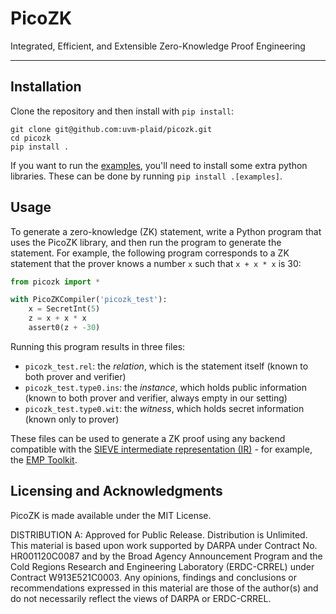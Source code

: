 # PicoZK

Integrated, Efficient, and Extensible Zero-Knowledge Proof Engineering

----

## Installation

Clone the repository and then install with `pip install`:

```
git clone git@github.com:uvm-plaid/picozk.git
cd picozk
pip install .
```

If you want to run the [examples](examples), you'll need to install
some extra python libraries. These can be done by running `pip install
.[examples]`.


## Usage

To generate a zero-knowledge (ZK) statement, write a Python program
that uses the PicoZK library, and then run the program to generate the
statement. For example, the following program corresponds to a ZK
statement that the prover knows a number `x` such that `x + x * x` is
30:

``` python
from picozk import *

with PicoZKCompiler('picozk_test'):
    x = SecretInt(5)
    z = x + x * x
    assert0(z + -30)
```

Running this program results in three files:
- `picozk_test.rel`: the *relation*, which is the statement itself
  (known to both prover and verifier)
- `picozk_test.type0.ins`: the *instance*, which holds public
  information (known to both prover and verifier, always empty in our
  setting)
- `picozk_test.type0.wit`: the *witness*, which holds secret
  information (known only to prover)

These files can be used to generate a ZK proof using any backend
compatible with the [SIEVE intermediate representation
(IR)](https://stealthsoftwareinc.github.io/wizkit-blog/2021/09/20/introducing-the-sieve-ir.html) -
for example, the [EMP Toolkit](https://github.com/emp-toolkit/emp-ir).

## Licensing and Acknowledgments

PicoZK is made available under the MIT License.

DISTRIBUTION A: Approved for Public Release. Distribution is
Unlimited. This material is based upon work supported by DARPA under
Contract No. HR001120C0087 and by the Broad Agency Announcement
Program and the Cold Regions Research and Engineering Laboratory
(ERDC-CRREL) under Contract W913E521C0003. Any opinions, findings and
conclusions or recommendations expressed in this material are those of
the author(s) and do not necessarily reflect the views of DARPA or
ERDC-CRREL.
